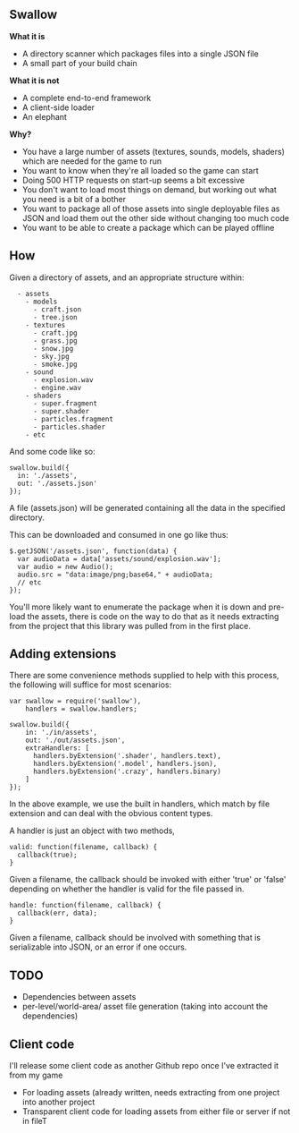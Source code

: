 Swallow
-------

**What it is**

- A directory scanner which packages files into a single JSON file
- A small part of your build chain

**What it is not**

- A complete end-to-end framework
- A client-side loader
- An elephant

**Why?**

- You have a large number of assets (textures, sounds, models, shaders) which are needed for the game to run
- You want to know when they're all loaded so the game can start
- Doing 500 HTTP requests on start-up seems a bit excessive
- You don't want to load most things on demand, but working out what you need is a bit of a bother
- You want to package all of those assets into single deployable files as JSON and load them out the other side without changing too much code
- You want to be able to create a package which can be played offline

How
----

Given a directory of assets, and an appropriate structure within:

```
  - assets
    - models
      - craft.json
      - tree.json
    - textures
      - craft.jpg
      - grass.jpg
      - snow.jpg
      - sky.jpg
      - smoke.jpg
    - sound
      - explosion.wav
      - engine.wav
    - shaders
      - super.fragment
      - super.shader
      - particles.fragment
      - particles.shader
    - etc
```

And some code like so:


```
swallow.build({
  in: './assets',
  out: './assets.json'
});
```

A file (assets.json) will be generated containing all the data in the specified directory. 

This can be downloaded and consumed in one go like thus:

```
$.getJSON('/assets.json', function(data) {
  var audioData = data['assets/sound/explosion.wav'];
  var audio = new Audio();
  audio.src = "data:image/png;base64," + audioData;
  // etc
});
```

You'll more likely want to enumerate the package when it is down and pre-load the assets, there is code on the way to do that as it needs extracting from the project that this library was pulled from in the first place.

Adding extensions
-----

There are some convenience methods supplied to help with this process, the following will suffice for most scenarios:

```
var swallow = require('swallow'),
    handlers = swallow.handlers;

swallow.build({
    in: './in/assets',
    out: './out/assets.json',
    extraHandlers: [
      handlers.byExtension('.shader', handlers.text),
      handlers.byExtension('.model', handlers.json),
      handlers.byExtension('.crazy', handlers.binary)
    ]
});
```

In the above example, we use the built in handlers, which match by file extension and can deal with the obvious content types.

A handler is just an object with two methods,

```
valid: function(filename, callback) {
  callback(true);
}
```

Given a filename, the callback should be invoked with either 'true' or 'false' depending on whether the handler is valid for the file passed in.


```
handle: function(filename, callback) {
  callback(err, data);
}
```

Given a filename, callback should be involved with something that is serializable into JSON, or an error if one occurs.

TODO
-----

- Dependencies between assets
- per-level/world-area/ asset file generation (taking into account the dependencies)

Client code
-----
I'll release some client code as another Github repo once I've extracted it from my game

- For loading assets (already written, needs extracting from one project into another project
- Transparent client code for loading assets from either file or server if not in fileT